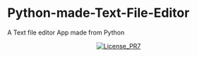 # Python-made-Text-File-Editor
A Text file editor App made from Python 

<div align="center">
<a href="https://img.shields.io/badge/LICENSE-MPL--2.0-blueviolet.svg">
  <img alt="License_PR7" src="https://img.shields.io/badge/LICENSE-MPL--2.0-blueviolet.svg">
</a>
